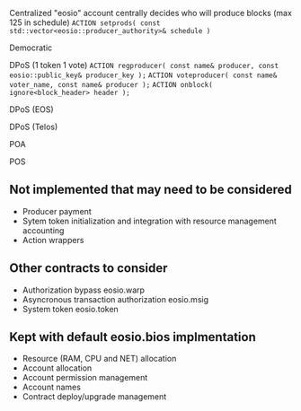 

Centralized
"eosio" account centrally decides who will produce blocks (max 125 in schedule)
`ACTION setprods( const std::vector<eosio::producer_authority>& schedule )`

Democratic

DPoS (1 token 1 vote)
`ACTION regproducer( const name& producer, const eosio::public_key& producer_key );`
`ACTION voteproducer( const name& voter_name, const name& producer );`
`ACTION onblock( ignore<block_header> header );`

DPoS (EOS)

DPoS (Telos)

POA

POS

## Not implemented that may need to be considered

* Producer payment
* Sytem token initialization and integration with resource management accounting
* Action wrappers

## Other contracts to consider

* Authorization bypass eosio.warp
* Asyncronous transaction authorization eosio.msig
* System token eosio.token

## Kept with default eosio.bios implmentation

* Resource (RAM, CPU and NET) allocation
* Account allocation
* Account permission management
* Account names
* Contract deploy/upgrade management